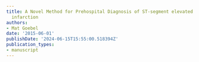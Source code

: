 ```yaml
---
title: A Novel Method for Prehospital Diagnosis of ST-segment elevated myocardial
  infarction
authors:
- Mat Goebel
date: '2015-06-01'
publishDate: '2024-06-15T15:55:00.518394Z'
publication_types:
- manuscript
---
```

